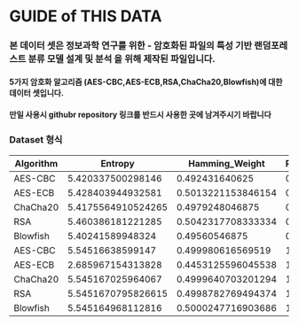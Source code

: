 # GUIDE of THIS DATA
### 본 데이터 셋은 정보과학 연구를 위한 - 암호화된 파일의 특성 기반 랜덤포레스트 분류 모델 설계 및 분석 을 위해 제작된 파일입니다.
#### 5가지 암호화 알고리즘 (AES-CBC,AES-ECB,RSA,ChaCha20,Blowfish)에 대한 데이터 셋입니다.
#### 만일 사용시 githubr repository 링크를 반드시 사용한 곳에 남겨주시기 바랍니다

### Dataset 형식
|Algorithm|Entropy|Hamming_Weight|Repeated|Size_Ratio|Encryption_Time_per_Byte|Decryption_Time_per_Byte|
|---|---|---|---|---|---|---|
| AES-CBC | 5.420337500298146 | 0.492431640625 | 0 | 0.9999999999990234 | 0.0 | 0.0 |
| AES-ECB | 5.428403944932581 | 0.5013221153846154 | 0 | 1.0156249999990081 | 0.0 | 0.0 |
| ChaCha20 | 5.4175564910524265 | 0.4979248046875 | 0 | 0.9999999999990234 | 0.0 | 0.0 |
| RSA | 5.460386181221285 | 0.5042317708333334 | 0 | 1.4999999999985352 | 0.0019499566405992538 | 0.0010624062269915695 |
| Blowfish | 5.40241589948324 | 0.49560546875 | 0 | 0.9999999999990234 | 0.0 | 0.0 |
| AES-CBC | 5.54516638599147 | 0.499980616569519 | 1 | 0.9999999999999998 | 0.0000014804300008108837 | 0.0000015557361621176822 |
| AES-ECB | 2.685967154313828 | 0.4453125596045538 | 1 | 1.0000015258789061 | 0.0000006245500117074697 | 0.0000009968061931431291 |
| ChaCha20 | 5.545167025964067 | 0.4999640703201294 | 1 | 0.9999999999999998 | 0.0000005726633389713242 | 0.00000052593804866774 |
| RSA | 5.5451670795826615 | 0.4998782769494374 | 1 | 1.3473876953124997 | 0.00019215533484384648 | 0.001612200867384672 |
| Blowfish | 5.545164968112816 | 0.5000247716903686 | 1 | 0.9999999999999998 | 0.000009038967618835157 | 0.000008570395948481744 |
